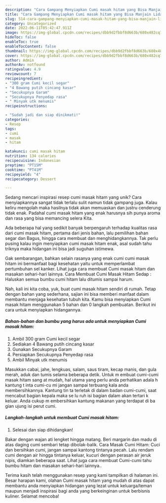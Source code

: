 ```yaml
---
description: "Cara Gampang Menyiapkan Cumi masak hitam yang Bisa Manjain Lidah"
title: "Cara Gampang Menyiapkan Cumi masak hitam yang Bisa Manjain Lidah"
slug: 514-cara-gampang-menyiapkan-cumi-masak-hitam-yang-bisa-manjain-lidah
category: Uncategorized
date: 2022-06-11T05:42:47.911Z
image: https://img-global.cpcdn.com/recipes/dbb9d2fbbf8d663b/680x482cq70/cumi-masak-hitam-foto-resep-utama.jpg
hideToc: false
enableToc: true
enableTocContent: false
thumbnail: https://img-global.cpcdn.com/recipes/dbb9d2fbbf8d663b/680x482cq70/cumi-masak-hitam-foto-resep-utama.jpg
cover: https://img-global.cpcdn.com/recipes/dbb9d2fbbf8d663b/680x482cq70/cumi-masak-hitam-foto-resep-utama.jpg
author: Admin
authorAv: notfound
ratingvalue: 4.9
reviewcount: 7
recipeingredient:
- "300 gram Cumi kecil segar"
- "4 Bawang putih cincang kasar"
- "Secukupnya Garam"
- "Secukupnya Penyedap rasa"
- " Minyak utk menumis"
recipeinstructions:

- "Sudah jadi dan siap dinikmati!"
categories:
- Resep
tags:
- cumi
- masak
- hitam

katakunci: cumi masak hitam 
nutrition: 134 calories
recipecuisine: Indonesian
preptime: "PT15M"
cooktime: "PT41M"
recipeyield: "4"
recipecategory: Dessert

---
```





Sedang mencari inspirasi resep cumi masak hitam yang unik? Cara menyiapkannya sangat tidak terlalu sulit namun tidak gampang juga. Kalau keliru mengolah maka hasilnya tidak akan memuaskan dan justru cenderung tidak enak. Padahal cumi masak hitam yang enak harusnya sih punya aroma dan rasa yang bisa memancing selera Kita.





Ada beberapa hal yang sedikit banyak berpengaruh terhadap kualitas rasa dari cumi masak hitam, pertama dari jenis bahan, lalu pemilihan bahan segar dan Bagus, hingga cara membuat dan menghidangkannya. Tak perlu pusing kalau ingin menyiapkan cumi masak hitam enak,      asal sudah tahu triknya maka hidangan ini bisa jadi suguhan istimewa.














Gak sembarangan, bahkan selain rasanya yang enak cumi cumi masak hitam ini bermanfaat bagi kesehatan yaitu untuk memperlambat pertumbuhan sel kanker. Lihat juga cara membuat Cumi masak hitam dan masakan sehari-hari lainnya. Cara Membuat Cumi Masak Hitam Sedap : Haluskan semua bumbu cumi hitam lalu ditumis sampai harum.






Nah, kali ini kita coba, yuk, buat cumi masak hitam sendiri di rumah. Tetap dengan bahan yang sederhana, sajian ini bisa memberi manfaat dalam membantu menjaga kesehatan tubuh kita. Kamu bisa menyiapkan Cumi masak hitam menggunakan 5 bahan dan 0 langkah pembuatan. Berikut ini cara untuk menyiapkan hidangannya.

<!--inarticleads1-->

##### Bahan-bahan dan bumbu yang harus ada untuk menyiapkan Cumi masak hitam:

1. Ambil 300 gram Cumi kecil segar
1. Sediakan 4 Bawang putih cincang kasar
1. Gunakan Secukupnya Garam
1. Persiapkan Secukupnya Penyedap rasa
1. Ambil  Minyak utk menumis


Masukkan cabai, jahe, lengkuas, salam, saus tiram, kecap manis, dan gula merah, aduk dan tumis selama beberapa detik. Untuk m embuat cumi-cumi masak hitam sang at mudah, hal utama yang perlu anda perhatikan adala h kantung t inta cumi-cu mi jangan sampai terbuang kala anda membersihkannya. Kantung tin ta terletak di dalam badan cumi-cumi, saat mencabut bagian kepala maka se lu ruh isi bagian dalam akan tertari k keluar. Anda cukup m embersihkan kantung makanan yang terdapat di ba gian ujung isi perut cumi. 

<!--inarticleads2-->

##### Langkah-langkah untuk membuat Cumi masak hitam:


1. Selesai dan siap dihidangkan!

Bakar dengan wajan ati lengket hingga matang. Beri margarin dan madu di atas daging cumi sembari tetap dibolak-balik. Cara Masak Cumi Hitam: Cuci dan bersihkan cumi, jangan sampai kantong tintanya pecah. Lalu rendam cumi dengan air hingga tintanya keluar, kucuri dengan perasan air jeruk nipis, diamkan beberapa saat. Lihat juga cara membuat Cumi-cumi tahu bumbu hitam dan masakan sehari-hari lainnya.. 

Terima kasih telah menggunakan resep yang kami tampilkan di halaman ini. Besar harapan kami, olahan Cumi masak hitam yang mudah di atas dapat membantu anda menyiapkan hidangan yang lezat untuk keluarga/teman maupun menjadi inspirasi bagi anda yang berkeinginan untuk berbisnis kuliner. Selamat mencoba!
